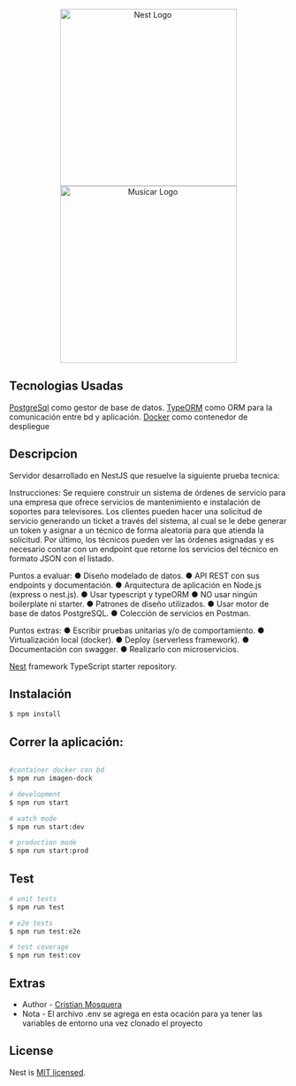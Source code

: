 <p align="center">
  <a href="http://nestjs.com/" target="blank"><img src="https://nestjs.com/img/logo_text.svg" width="320" alt="Nest Logo" /></a>
  <br>
  <a href="https://www.imaginamos.com/" target="blank"><img src="https://www.imaginamos.com/wp-content/uploads/2021/04/Brand-300x77.png" width="320" alt="Musicar Logo" /></a>
</p>

## Tecnologias Usadas

[PostgreSql](https://www.postgresql.org/) como gestor de base de datos.
[TypeORM](https://typeorm.io/) como ORM para la comunicación entre bd y aplicación.
[Docker](https://www.docker.com/) como contenedor de despliegue


## Descripcion

Servidor desarrollado en NestJS que resuelve la siguiente prueba tecnica:

Instrucciones:
Se requiere construir un sistema de órdenes de servicio para una empresa que ofrece servicios de
mantenimiento e instalación de soportes para televisores. Los clientes pueden hacer una solicitud de servicio
generando un ticket a través del sistema, al cual se le debe generar un token y asignar a un técnico de forma
aleatoria para que atienda la solicitud.
Por último, los técnicos pueden ver las órdenes asignadas y es necesario contar con un endpoint que retorne los
servicios del técnico en formato JSON con el listado.

Puntos a evaluar:
● Diseño modelado de datos.
● API REST con sus endpoints y documentación.
● Arquitectura de aplicación en Node.js (express o nest.js).
● Usar typescript y typeORM
● NO usar ningún boilerplate ni starter.
● Patrones de diseño utilizados.
● Usar motor de base de datos PostgreSQL.
● Colección de servicios en Postman.

Puntos extras:
● Escribir pruebas unitarias y/o de
comportamiento.
● Virtualización local (docker).
● Deploy (serverless framework).
● Documentación con swagger.
● Realizarlo con microservicios.


[Nest](https://github.com/nestjs/nest) framework TypeScript starter repository.

## Instalación

```bash
$ npm install
```

## Correr la aplicación:

```bash

#container docker con bd
$ npm run imagen-dock

# development
$ npm run start

# watch mode
$ npm run start:dev

# production mode
$ npm run start:prod
```

## Test

```bash
# unit tests
$ npm run test

# e2e tests
$ npm run test:e2e

# test coverage
$ npm run test:cov
```



## Extras

- Author - [Cristian Mosquera](https://github.com/PacificBlack)
- Nota - El archivo .env se agrega en esta ocación para ya tener las variables de entorno una vez clonado el proyecto


## License

Nest is [MIT licensed](LICENSE).
